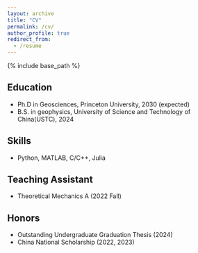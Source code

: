 ```yaml
---
layout: archive
title: "CV"
permalink: /cv/
author_profile: true
redirect_from:
  - /resume
---
```


{% include base_path %}

## Education

* Ph.D in Geosciences, Princeton University, 2030 (expected)
* B.S. in geophysics, University of Science and Technology of China(USTC), 2024
  
## Skills

* Python, MATLAB, C/C++, Julia
  
## Teaching Assistant

* Theoretical Mechanics A (2022 Fall)
  
## Honors

* Outstanding Undergraduate Graduation Thesis (2024)
* China National Scholarship (2022, 2023)
